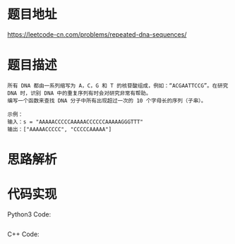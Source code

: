 # **题目地址**
https://leetcode-cn.com/problems/repeated-dna-sequences/
# **题目描述**
```
所有 DNA 都由一系列缩写为 A，C，G 和 T 的核苷酸组成，例如：“ACGAATTCCG”。在研究 DNA 时，识别 DNA 中的重复序列有时会对研究非常有帮助。
编写一个函数来查找 DNA 分子中所有出现超过一次的 10 个字母长的序列（子串）。

示例：
输入：s = "AAAAACCCCCAAAAACCCCCCAAAAAGGGTTT"
输出：["AAAAACCCCC", "CCCCCAAAAA"]
```
# **思路解析**
# **代码实现**
Python3 Code:
```

```
C++ Code:
```

```
